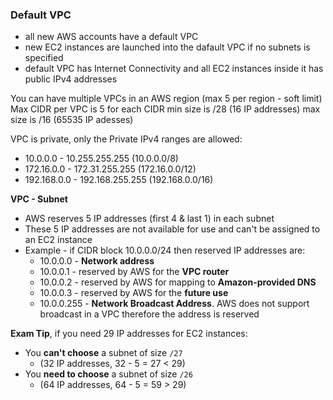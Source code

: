 ### Default VPC

- all new AWS accounts have a default VPC
- new EC2 instances are launched into the dafault VPC if no subnets is specified
- default VPC has Internet Connectivity and all EC2 instances inside it has public IPv4 addresses


You can have multiple VPCs in an AWS region (max 5 per region - soft limit)
Max CIDR per VPC is 5 for each CIDR
    min size is /28 (16 IP addresses)
    max size is /16 (65535 IP adesses) 


VPC is private, only the Private IPv4 ranges are allowed:
- 10.0.0.0 - 10.255.255.255 (10.0.0.0/8)
- 172.16.0.0 - 172.31.255.255 (172.16.0.0/12)
- 192.168.0.0 - 192.168.255.255 (192.168.0.0/16)


**VPC - Subnet**
- AWS reserves 5 IP addresses (first 4 & last 1) in each subnet
- These 5 IP addresses are not available for use and can't be assigned to an EC2 instance
- Example - if CIDR block 10.0.0.0/24 then reserved IP addresses are:
  - 10.0.0.0 - **Network address**
  - 10.0.0.1 - reserved by AWS for the **VPC router**
  - 10.0.0.2 - reserved by AWS for mapping to **Amazon-provided DNS**
  - 10.0.0.3 - reserved by AWS for the **future use**
  - 10.0.0.255 - **Network Broadcast Address**. AWS does not support broadcast in a VPC therefore the address is reserved


**Exam Tip**, if you need 29 IP addresses for EC2 instances:
- You **can't choose** a subnet of size `/27` 
  - (32 IP addresses, 32 - 5 = 27 < 29)
- You **need to choose** a subnet of size `/26` 
  - (64 IP addresses, 64 - 5 = 59 > 29)